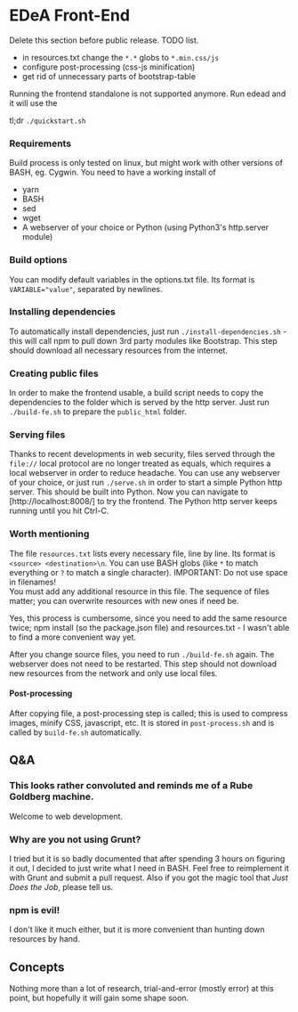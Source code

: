 # EDeA Front-End

Delete this section before public release. TODO list.
 * in resources.txt change the `*.*` globs to `*.min.css/js`
 * configure post-processing (css-js minification)
 * get rid of unnecessary parts of bootstrap-table

Running the frontend standalone is not supported anymore. Run edead and it will use the 

tl;dr `./quickstart.sh` 

### Requirements

Build process is only tested on linux, but might work with other versions of BASH, eg. Cygwin. You need to have a working install of 

 * yarn
 * BASH
 * sed
 * wget
 * A webserver of your choice or Python (using Python3's http.server module)

### Build options

You can modify default variables in the options.txt file. Its format is `VARIABLE="value"`, separated by newlines.

### Installing dependencies

To automatically install dependencies, just run `./install-dependencies.sh` - this will call npm to pull down 3rd party modules like Bootstrap. This step should download all necessary resources from the internet.

### Creating public files

In order to make the frontend usable, a build script needs to copy the dependencies to the folder which is served by the http server. Just run `./build-fe.sh` to prepare the `public_html` folder.

### Serving files

Thanks to recent developments in web security, files served through the `file://` local protocol are no longer treated as equals, which requires a local webserver in order to reduce headache. You can use any webserver of your choice, or just run `./serve.sh` in order to start a simple Python http server. This should be built into Python. Now you can navigate to [http://localhost:8008/] to try the frontend. The Python http server keeps running until you hit Ctrl-C.

### Worth mentioning

The file `resources.txt` lists every necessary file, line by line. Its format is `<source> <destination>\n`. You can use BASH globs (like `*` to match everything or `?` to match a single character). IMPORTANT: Do not use space in filenames!  
You must add any additional resource in this file. The sequence of files matter; you can overwrite resources with new ones if need be.

Yes, this process is cumbersome, since you need to add the same resource twice; npm install (so the package.json file) and resources.txt - I wasn't able to find a more convenient way yet.

After you change source files, you need to run `./build-fe.sh` again. The webserver does not need to be restarted. This step should not download new resources from the network and only use local files.

#### Post-processing

After copying file, a post-processing step is called; this is used to compress images, minify CSS, javascript, etc. It is stored in `post-process.sh` and is called by `build-fe.sh` automatically.

## Q&A
### This looks rather convoluted and reminds me of a Rube Goldberg machine.
Welcome to web development.

### Why are you not using Grunt?
I tried but it is so badly documented that after spending 3 hours on figuring it out, I decided to just write what I need in BASH. Feel free to reimplement it with Grunt and submit a pull request. Also if you got the magic tool that *Just Does the Job*, please tell us.

### npm is evil!
I don't like it much either, but it is more convenient than hunting down resources by hand.

## Concepts
Nothing more than a lot of research, trial-and-error (mostly error) at this point, but hopefully it will gain some shape soon.
